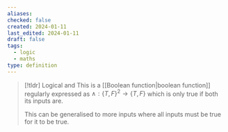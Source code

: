 ```yaml
---
aliases: 
checked: false
created: 2024-01-11
last_edited: 2024-01-11
draft: false
tags:
  - logic
  - maths
type: definition
---
```

>[!tldr] Logical and
>This is a [[Boolean function|boolean function]] regularly expressed as $\land: \{T, F\}^2 \rightarrow \{T, F\}$ which is only true if both its inputs are. 
>
>This can be generalised to more inputs where all inputs must be true for it to be true.

